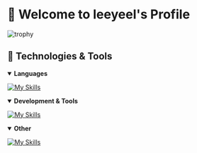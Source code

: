 # 🌟 Welcome to leeyeel's Profile

<img src="https://github-profile-trophy.vercel.app/?username=leeyeel&theme=tokyonight&column=7&no-frame=true" alt="trophy"/>

## 🔧 Technologies & Tools

<details open>
<summary><b>Languages</b></summary>

[![My Skills](https://skillicons.dev/icons?i=js,c,cpp,py,go,qt,fortran)](https://skillicons.dev)
</details>

<details open>
<summary><b>Development & Tools</b></summary>

[![My Skills](https://skillicons.dev/icons?i=vscode,git,cmake,github,docker,vim,neovim)](https://skillicons.dev)
</details>

<details open>
<summary><b>Other</b></summary>

[![My Skills](https://skillicons.dev/icons?i=blender,linux)](https://skillicons.dev)
</details>
